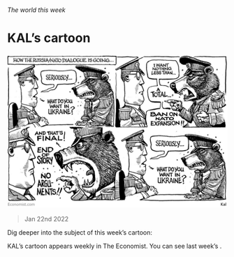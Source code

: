 ###### The world this week

# KAL’s cartoon 

#####  

![image](images/20220122_wwd000.jpg) 

> Jan 22nd 2022 

Dig deeper into the subject of this week’s cartoon:


KAL’s cartoon appears weekly in The Economist. You can see last week’s . 

